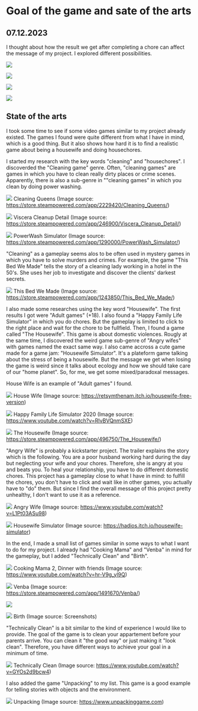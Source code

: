 # Goal of the game and sate of the arts

## 07.12.2023

I thought about how the result we get after completing a chore can affect the message of my project. I explored different possibilities.

![](images/20231207/notes.jpeg)

![](images/20231207/choresresults3.jpeg)

![](images/20231207/choresresults2.jpeg)

![](images/20231207/choresresults1.jpeg)

## State of the arts

I took some time to see if some video games similar to my project already existed. The games I found were quite different from what I have in mind, which is a good thing. But it also shows how hard it is to find a realistic game about being a housewife and doing housechores.

I started my research with the key words "cleaning" and "housechores". I discoverded the "Cleaning game" genre.
Often, "cleaning games" are games in which you have to clean really dirty places or crime scenes. Apparently, there is also a sub-genre in ""cleaning games" in which you clean by doing power washing.

![](images/20231207/cleaningqueens.png)
Cleaning Queens (Image source: https://store.steampowered.com/app/2229420/Cleaning_Queens/)

![](images/20231207/visceracleanupdetail.png)
Viscera Cleanup Detail (Image source: https://store.steampowered.com/app/246900/Viscera_Cleanup_Detail/)

![](images/20231207/powerwashsimulator.jpeg)
PowerWash Simulator (Image source: https://store.steampowered.com/app/1290000/PowerWash_Simulator/)

"Cleaning" as a gameplay seems alos to be often used in mystery games in which you have to solve murders and crimes. For example, the game "This Bed We Made" tells the story of a cleaning lady working in a hotel in the 50's. She uses her job to investigate and discover the clients' darkest secrets.

![](images/20231207/thisbedwemade.jpeg)
This Bed We Made (Image source: https://store.steampowered.com/app/1243850/This_Bed_We_Made/)

I also made some researches using the key word "Housewife". The first results I got were "Adult games" (+18). I also found a "Happy Family Life Simulator" in which you do chores. But the gameplay is limited to click to the right place and wait for the chore to be fullfield.
Then, I found a game called "The Housewife". This game is about domestic violences. Rougly at the same time, I discovered the weird game sub-genre of "Angry wifes" with games named the exact same way.
I also came accross a cute game made for a game jam: "Housewife Simulator". It's a plateform game talking about the stress of being a housewife. But the message we get when losing the game is weird since it talks about ecology and how we should take care of our "home planet". So, for me, we get some mixed/paradoxal messages.

House Wife is an example of "Adult games" I found.

![](images/20231207/HouseWife.png)
House Wife (Image source: https://retsymthenam.itch.io/housewife-free-version)

![](images/20231207/happyfamilylifesimulator.png)
Happy Family Life Simulator 2020 (Image source: https://www.youtube.com/watch?v=RIvBVQnmSXE)

![](images/20231207/thehousewife.jpeg)
The Housewife (Image source: https://store.steampowered.com/app/496750/The_Housewife/)

"Angry Wife" is probably a kickstarter project. The trailer explains the story which is the following. You are a poor husband working hard during the day but neglecting your wife and your chores. Therefore, she is angry at you and beats you. To heal your relationship, you have to do different domestic chores. This project has a gameplay close to what I have in mind: to fulfill the chores, you don't have to click and wait like in other games, you actually have to "do" them. But since I find the overall message of this project pretty unhealthy, I don't want to use it as a reference.

![](images/20231207/angrywifegame.png)
Angry Wife (Image source: https://www.youtube.com/watch?v=L1Pt03ASu98)

![](images/20231207/housewifesimulator.png)
Housewife Simulator (Image source: https://hadios.itch.io/housewife-simulator)

In the end, I made a small list of games similar in some ways to what I want to do for my project. I already had "Cooking Mama" and "Venba" in mind for the gameplay, but I added "Technically Clean" and "Birth".

![](images/20231207/cookingmama.png)
Cooking Mama 2, Dinner with friends (Image source: https://www.youtube.com/watch?v=hr-V9g_yl9Q)

![](images/20231207/venba.jpeg)
Venba (Image source: https://store.steampowered.com/app/1491670/Venba/)

![](images/20231207/BIrth1.png)

![](images/20231207/Birth2.png)
Birth (Image source: Screenshots)

"Technically Clean" is a bit similar to the kind of experience I would like to provide. The goal of the game is to clean your appartement before your parents arrive. You can clean it "the good way" or just making it "look clean". Therefore, you have different ways to achieve your goal in a minimum of time.

![](images/20231207/technicallyclean.png)
Technically Clean (Image source: https://www.youtube.com/watch?v=GYOs2d9bcw4)

I also added the game "Unpacking" to my list. This game is a good example for telling stories with objects and the environment.

![](images/20231207/unpacking.png)
Unpacking (Image source: https://www.unpackinggame.com)
